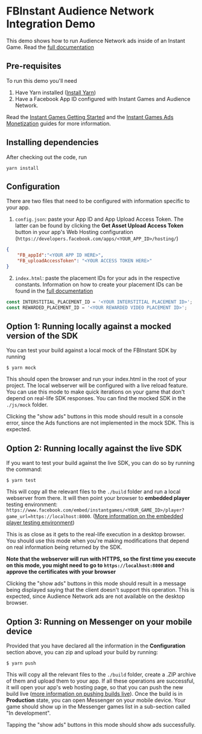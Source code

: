 # FBInstant Audience Network Integration Demo

This demo shows how to run Audience Network ads inside of an Instant Game.
Read the [full documentation](https://developers.facebook.com/docs/games/instant-games/guides/ads-monetization)

## Pre-requisites
To run this demo you'll need
1. Have Yarn installed ([Install Yarn](https://yarnpkg.com/en/docs/install))
1. Have a Facebook App ID configured with Instant Games and Audience Network.

Read the [Instant Games Getting Started](https://developers.facebook.com/docs/games/instant-games/getting-started/quickstart#app-setup) and the [Instant Games Ads Monetization](https://developers.facebook.com/docs/games/instant-games/guides/ads-monetization) guides for more information.

## Installing dependencies
After checking out the code, run
```
yarn install
```

## Configuration
There are two files that need to be configured with information specific to your app.
1. `config.json`: paste your App ID and App Upload Access Token. The latter can be found by clicking the **Get Asset Upload Access Token** button in your app's Web Hosting configuration (`https://developers.facebook.com/apps/<YOUR_APP_ID>/hosting/`)
```json
{
	"FB_appId":"<YOUR APP ID HERE>",
	"FB_uploadAccessToken": "<YOUR ACCESS TOKEN HERE>"
}
```
2. `index.html`: paste the placement IDs for your ads in the respective constants. Information on how to create your placement IDs can be found in the [full documentation](https://developers.facebook.com/docs/games/instant-games/guides/ads-monetization)
```js
const INTERSTITIAL_PLACEMENT_ID = '<YOUR INTERSTITIAL PLACEMENT ID>';
const REWARDED_PLACEMENT_ID = '<YOUR REWARDED VIDEO PLACEMENT ID>';
```

## Option 1: Running locally against a mocked version of the SDK
You can test your build against a local mock of the FBInstant SDK by running
```
$ yarn mock
```
This should open the browser and run your index.html in the root of your project. The local webserver will be configured with a live reload feature. You can use this mode to make quick iterations on your game that don't depend on real-life SDK responses. You can find the mocked SDK in the `./js/mock` folder.

Clicking the "show ads" buttons in this mode should result in a console error, since the Ads functions are not implemented in the mock SDK. This is expected.

## Option 2: Running locally against the live SDK
If you want to test your build against the live SDK, you can do so by running the command:
```
$ yarn test
```
This will copy all the relevant files to the `./build` folder and run a local webserver from there. It will then point your browser to **embedded player** testing environment: `https://www.facebook.com/embed/instantgames/<YOUR_GAME_ID>/player?game_url=https://localhost:8000`. ([More information on the embedded player testing environment](https://developers.facebook.com/docs/games/instant-games/test-publish-share))

This is as close as it gets to the real-life execution in a desktop browser. You should use this mode when you're making modifications that depend on real information being returned by the SDK.

**Note that the webserver will run with HTTPS, so the first time you execute on this mode, you might need to go to `https://localhost:8000`  and approve the certificates with your browser**

Clicking the "show ads" buttons in this mode should result in a message being displayed saying that the client doesn't support this operation. This is expected, since Audience Network ads are not available on the desktop browser.



## Option 3: Running on Messenger on your mobile device
Provided that you have declared all the information in the **Configuration** section above, you can zip and upload your build by running:
```
$ yarn push
```
This will copy all the relevant files to the `./build` folder, create a .ZIP archive of them and upload them to your app. If all these operations are successful, it will open your app's web hosting page, so that you can push the new build live ([more information on pushing builds live](https://developers.facebook.com/docs/games/instant-games/test-publish-share)). Once the build is in **Production** state, you can open Messenger on your mobile device. Your game should show up in the Messenger games list in a sub-section called "In development".

Tapping the "show ads" buttons in this mode should show ads successfully.
